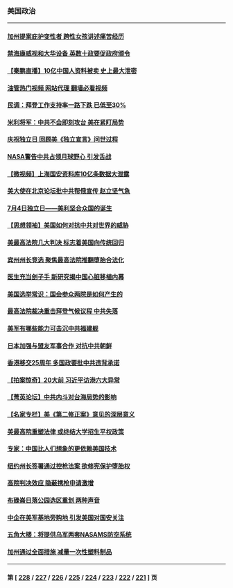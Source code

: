 ### 美国政治
---
#### [加州提案庇护变性者 跨性女孩讲述痛苦经历](../../pages/ncid1078159/n13773685.md?07051245) 
#### [禁海康威视和大华设备 英数十政要促政府颁令](../../pages/ncid1078159/n13773576.md?07051245) 
#### [【秦鹏直播】10亿中国人资料被卖 史上最大泄密](../../pages/ncid1078159/n13773552.md?07051245) 
#### [油管热门视频 网站代理 翻墙必看视频](http://209.222.30.114:81/youtube.html?07051245)
#### [民调：拜登工作支持率一路下跌 已低至30%](../../pages/ncid1078159/n13773425.md?07051245) 
#### [米利将军：中共不会即刻攻台 美在紧盯局势](../../pages/ncid1078159/n13773470.md?07051245) 
#### [庆祝独立日 回顾美《独立宣言》问世过程](../../pages/ncid1078159/n13772894.md?07051245) 
#### [NASA警告中共占领月球野心 引发舌战](../../pages/ncid1078159/n13773445.md?07051245) 
#### [【微视频】上海国安资料库10亿条数据大泄露](../../pages/ncid1078159/n13772852.md?07051245) 
#### [美大使在北京论坛批中共帮俄宣传 赵立坚气急](../../pages/ncid1078159/n13773309.md?07051245) 
#### [7月4日独立日——美利坚合众国的诞生](../../pages/ncid1078159/n13772785.md?07051245) 
#### [【思想领袖】美国如何对抗中共对世界的威胁](../../pages/ncid1078159/n13751729.md?07051245) 
#### [美最高法院几大判决 标志着美国向传统回归](../../pages/ncid1078159/n13770968.md?07051245) 
#### [宾州州长竞选 聚焦最高法院推翻堕胎合法化](../../pages/ncid1078159/n13772716.md?07051245) 
#### [医生充当刽子手 新研究揭中国心脏移植内幕](../../pages/ncid1078159/n13772291.md?07051245) 
#### [美国选举常识：国会参众两院是如何产生的](../../pages/ncid1078159/n13771568.md?07051245) 
#### [最高法院裁决重击拜登气候议程 中共失落](../../pages/ncid1078159/n13772409.md?07051245) 
#### [美军有哪些能力可击沉中共福建舰](../../pages/ncid1078159/n13768157.md?07051245) 
#### [日本加强与盟友军事合作 对抗中共朝鲜](../../pages/ncid1078159/n13772459.md?07051245) 
#### [香港移交25周年 多国政要批中共违背承诺](../../pages/ncid1078159/n13772424.md?07051245) 
#### [【拍案惊奇】20大前 习近平访港六大异常](../../pages/ncid1078159/n13772346.md?07051245) 
#### [【菁英论坛】中共内斗对台海局势的影响](../../pages/ncid1078159/n13772350.md?07051245) 
#### [【名家专栏】美《第二修正案》意见的深层意义](../../pages/ncid1078159/n13772162.md?07051245) 
#### [美最高院重塑法律 或终结大学招生平权政策](../../pages/ncid1078159/n13771805.md?07051245) 
#### [专家：中国比人们想象的更依赖美国技术](../../pages/ncid1078159/n13771906.md?07051245) 
#### [纽约州长签署通过控枪法案 欲修宪保护堕胎权](../../pages/ncid1078159/n13771947.md?07051245) 
#### [高院判决效应 隐蔽携枪申请激增](../../pages/ncid1078159/n13771953.md?07051245) 
#### [布碌崙日落公园选区重划 两种声音](../../pages/ncid1078159/n13771925.md?07051245) 
#### [中企在美军基地旁购地 引发美国对国安关注](../../pages/ncid1078159/n13771735.md?07051245) 
#### [五角大楼：将提供乌军两套NASAMS防空系统](../../pages/ncid1078159/n13771835.md?07051245) 
#### [加州通过全面措施 减量一次性塑料制品](../../pages/ncid1078159/n13771767.md?07051245) 

---
#### 第 [ [228](./228.md?07051245) / [227](./227.md?07051245) / [226](./226.md?07051245) / [225](./225.md?07051245) / [224](./224.md?07051245) / [223](./223.md?07051245) / [222](./222.md?07051245) / [221](./221.md?07051245) ] 页
